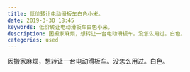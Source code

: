 ```yaml
---
title: 低价转让电动滑板车白色小米。
date: 2019-3-30 18:45
keywords: 低价转让电动滑板车白色小米。
description: 因搬家麻烦，想转让一台电动滑板车。没怎么用过。白色。
categories: used
---
```

<td class="t_f" id="postmessage_3350258">

因搬家麻烦，想转让一台电动滑板车。没怎么用过。白色。<br/>
<img alt="" border="0" class="zoom" data-cf-modified-f1e138c856e080a2f2eb74a6-="" file="http://www.flw.ph/data/appbyme/upload/image/201903/30/LvBXvX7RtaT5.jpg" id="aimg_ogYFD" lazyloadthumb="1" onclick="" onmouseover="" src="http://www.flw.ph/data/appbyme/upload/image/201903/30/LvBXvX7RtaT5.jpg"/><br/>
<img alt="" border="0" class="zoom" data-cf-modified-f1e138c856e080a2f2eb74a6-="" file="http://www.flw.ph/data/appbyme/upload/image/201903/30/fqBxDbF4sBjc.jpg" id="aimg_WhsZE" lazyloadthumb="1" onclick="" onmouseover="" src="http://www.flw.ph/data/appbyme/upload/image/201903/30/fqBxDbF4sBjc.jpg"/><br/>
<img alt="" border="0" class="zoom" data-cf-modified-f1e138c856e080a2f2eb74a6-="" file="http://www.flw.ph/data/appbyme/upload/image/201903/30/c8Qbcg8n4VIK.jpg" id="aimg_kEo4E" lazyloadthumb="1" onclick="" onmouseover="" src="http://www.flw.ph/data/appbyme/upload/image/201903/30/c8Qbcg8n4VIK.jpg"/><br/>
</td>
